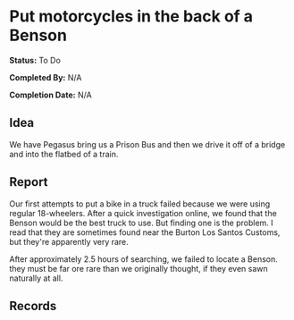 # Put motorcycles in the back of a Benson

**Status:** To Do

**Completed By:** N\/A

**Completion Date:** N\/A

## Idea

We have Pegasus bring us a Prison Bus and then we drive it off of a bridge and into the flatbed of a train.

## Report

Our first attempts to put a bike in a truck failed because we were using regular 18-wheelers. After a quick investigation online, we found that the Benson would be the best truck to use. But finding one is the problem. I read that they are sometimes found near the Burton Los Santos Customs, but they're apparently very rare.

After approximately 2.5 hours of searching, we failed to locate a Benson. they must be far ore rare than we originally thought, if they even sawn naturally at all.

## Records

